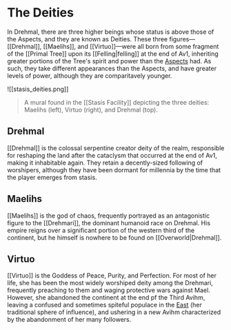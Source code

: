 # The Deities

In Drehmal, there are three higher beings whose status is above those of the Aspects, and they are known as Deities. These three figures—[[Drehmal]], [[Maelihs]], and [[Virtuo]]—were all born from some fragment of the [[Primal Tree]] upon its [[Felling|felling]] at the end of Av1, inheriting greater portions of the Tree's spirit and power than the [Aspects](/Lore/Higher_Beings/Aspects) had. As such, they take different appearances than the Aspects, and have greater levels of power, although they are comparitavely younger.

![[stasis_deities.png]]
> A mural found in the [[Stasis Facility]] depicting the three deities: Maelihs (left), Virtuo (right), and Drehmal (top).

## Drehmal
[[Drehmal]] is the colossal serpentine creator deity of the realm, responsible for reshaping the land after the cataclysm that occurred at the end of Av1, making it inhabitable again. They retain a decently-sized following of worshipers, although they have been dormant for millennia by the time that the player emerges from stasis.

## Maelihs
[[Maelihs]] is the god of chaos, frequently portrayed as an antagonistic figure to the [[Drehmari]], the dominant humanoid race on Drehmal. His empire reigns over a significant portion of the western third of the continent, but he himself is nowhere to be found on [[Overworld|Drehmal]].

## Virtuo
[[Virtuo]] is the Goddess of Peace, Purity, and Perfection. For most of her life, she has been the most widely worshiped deity among the Drehmari, frequently preaching to them and waging protective wars against Mael. However, she abandoned the continent at the end pf the Third Avihm, leaving a confused and sometimes spiteful populace in the [East](/World/Drehmal/Regions/Eastern_Regions/) (her traditional sphere of influence), and ushering in a new Avihm characterized by the abandonment of her many followers.
